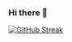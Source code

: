 ### Hi there 👋
[![GitHub Streak](https://streak-stats.demolab.com?user=maxsuhak&theme=dark&hide_border=true)](https://git.io/streak-stats)
<!--
**maxsuhak/maxsuhak** is a ✨ _special_ ✨ repository because its `README.md` (this file) appears on your GitHub profile.

Here are some ideas to get you started:

- 🔭 I’m currently working on ...
- 🌱 I’m currently learning ...
- 👯 I’m looking to collaborate on ...
- 🤔 I’m looking for help with ...
- 💬 Ask me about ...
- 📫 How to reach me: ...
- 😄 Pronouns: ...
- ⚡ Fun fact: ...
-->
